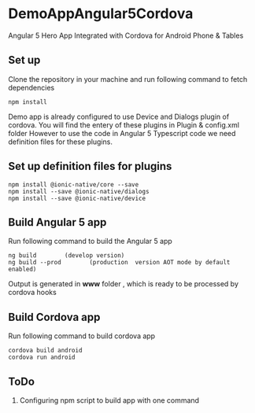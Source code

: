 # DemoAppAngular5Cordova
Angular 5 Hero App Integrated with Cordova for Android Phone &amp; Tables 

## Set up 

Clone the repository in your machine and run following command to fetch dependencies

```
npm install 
```
Demo app is already configured to use  Device and Dialogs plugin of cordova.
You will find the entery of these plugins in Plugin & config.xml folder 
However to use the code in Angular 5 Typescript code we need definition files for these plugins. 

## Set up definition files for plugins
```
npm install @ionic-native/core --save
npm install --save @ionic-native/dialogs
npm install --save @ionic-native/device
```

## Build Angular 5 app

Run following command to build the Angular 5 app
```
ng build        (develop version)
ng build --prod        (production  version AOT mode by default enabled) 
```
Output is generated in **www** folder , which is ready to be processed by cordova hooks

## Build Cordova app

Run following command to build cordova app

```
cordova build android 
cordova run android
```

## ToDo 
1. Configuring npm script  to build app with one command






